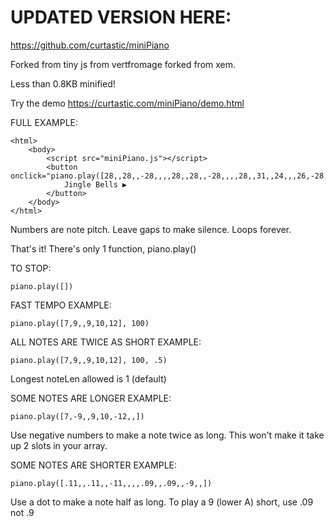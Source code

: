# UPDATED VERSION HERE:
https://github.com/curtastic/miniPiano

Forked from tiny js from vertfromage forked from xem.

Less than 0.8KB minified!

Try the demo https://curtastic.com/miniPiano/demo.html

FULL EXAMPLE:
```
<html>
	<body>
		<script src="miniPiano.js"></script>
		<button onclick="piano.play([28,,28,,-28,,,,28,,28,,-28,,,,28,,31,,24,,,26,-28,,,,,])">
			Jingle Bells ▶
		</button>
	</body>
</html>
```
Numbers are note pitch.
Leave gaps to make silence.
Loops forever.

That's it! There's only 1 function, piano.play()

TO STOP:
```
piano.play([])
```

FAST TEMPO EXAMPLE:
```
piano.play([7,9,,9,10,12], 100)
```

ALL NOTES ARE TWICE AS SHORT EXAMPLE:
```
piano.play([7,9,,9,10,12], 100, .5)
```
Longest noteLen allowed is 1 (default)

SOME NOTES ARE LONGER EXAMPLE:
```
piano.play([7,-9,,9,10,-12,,])
```
Use negative numbers to make a note twice as long.
This won't make it take up 2 slots in your array.

SOME NOTES ARE SHORTER EXAMPLE:
```
piano.play([.11,,.11,,-11,,,,.09,,.09,,-9,,])
```
Use a dot to make a note half as long.
To play a 9 (lower A) short, use .09 not .9
